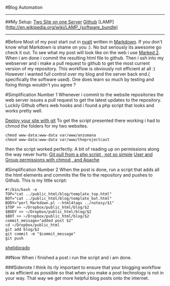 #Blog Automation

-----
##My Setup:
[Two Site on one Server](http://www.anzumana.com/blog/2014_06_25_virtualhost.html) 
[Github](http://www.github.com) 
[LAMP](http://en.wikipedia.org/wiki/LAMP_(software_bundle) 

-------
#Before
Most of my post start out in [nvalt](http://brettterpstra.com/projects/nvalt/) written in [Markdown](http://daringfireball.net/projects/markdown/).
If you don't know what Markdown is shame on you :).
No but seriously its awesome go check it out.
To see what my post will look like on the web i use [Marked 2](http://marked2app.com).
When i am done i commit the resulting html file to github. 
Then i ssh into my webserver and i make a pull request to github to get the most current version of my repository.
This workflow is  obviously not efficient at all :)
However i wanted full control over my blog and the server back end.( specifically the  software used).
One does learn so much by testing and fixing things wouldn't you agree ?


#Simplification Number 1
Whenever i commit to the website repositories the web server issues a pull request to get the latest updates to the repository. 
Luckily Github offers web hooks and i found a php script that looks and works pretty well.

[Deploy your site with git](https://gist.github.com/oodavid/1809044)
To get the script presented there working i had to chmod the folders for my two websites.

	chmod www-data:www-data var/www/anzumana
	chmod www-data:www-data var/www/theprojectcast 
	
then the script worked perfectly.
A bit of reading up on permissions along the way never hurts:
[Git pull from a php script , not so simple](http://jondavidjohn.com/git-pull-from-a-php-script-not-so-simple/)
[User and Group permissions,with chmod , and Apache](http://fideloper.com/user-group-permissions-chmod-apache)

#Simplification Number 2
When the post is done, run a script that adds all the html elements and  commits the file to the repository and pushes to Github.
This is my little script:

	#!/bin/bash -e
	TOP="cat ../public_html/blog/template_top.html"
	BOT="cat ../public_html/blog/template_bot.html"
	BODY="perl Markdown.pl --html4tags ../notesy/$1"
	$TOP >> ~/Dropbox/public_html/blog/$2
	$BODY >> ~/Dropbox/public_html/blog/$2
	$BOT >> ~/Dropbox/public_html/blog/$2
	commit_message="added post $2"
	cd ~/Dropbox/public_html
	git add blog/$2
	git commit -m "$commit_message"
	git push

  [shelidorado](http://shelldorado.com/goodcoding/cmdargs.html)

##Now
When i finished a post i run the script and i am done.

###Sidenote
I think its rly important to ensure that your blogging workflow is as efficient as possible so that when you make a post technology is not in your way.
That way we get more helpful blog posts onto the internet.

	


